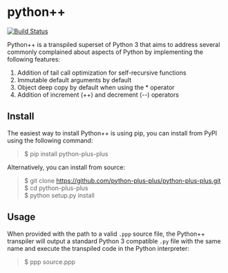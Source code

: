 # python++

[![Build Status](https://badge.fury.io/py/python-plus-plus.svg)](https://pypi.python.org/pypi/python-plus-plus)

Python++ is a transpiled superset of Python 3 that aims to address several commonly complained about aspects of Python by implementing the following features:

1. Addition of tail call optimization for self-recursive functions
2. Immutable default arguments by default
3. Object deep copy by default when using the * operator
4. Addition of increment (++) and decrement (--) operators

## Install

The easiest way to install Python++ is using pip, you can install from PyPI using the following command:
> $ pip install python-plus-plus  

Alternatively, you can install from source:
>  $ git clone https://github.com/python-plus-plus/python-plus-plus.git  
>  $ cd python-plus-plus  
>  $ python setup.py install

## Usage

When provided with the path to a valid `.ppp` source file, the Python++ transpiler will output a standard Python 3 compatible `.py` file with the same name and execute the transpiled code in the Python interpreter:
> $ ppp source.ppp  